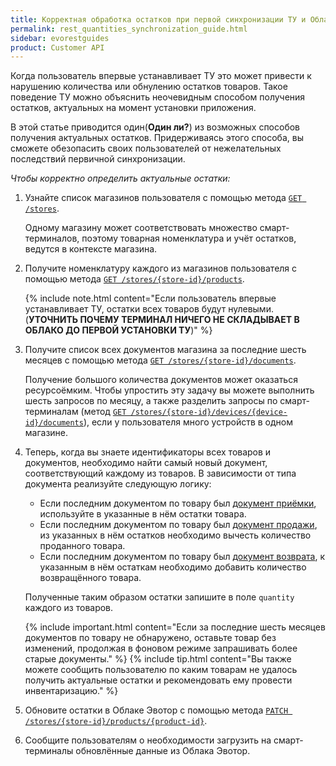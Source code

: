 ```yaml
---
title: Корректная обработка остатков при первой синхронизации ТУ и Облака Эвотор
permalink: rest_quantities_synchronization_guide.html
sidebar: evorestguides
product: Customer API
---
```


Когда пользователь впервые устанавливает ТУ это может привести к нарушению количества или обнулению остатков товаров. Такое поведение ТУ можно объяснить неочевидным способом получения остатков, актуальных на момент установки приложения.

В этой статье приводится один(**Один ли?**) из возможных способов получения актуальных остатков. Придерживаясь этого способа, вы сможете обезопасить своих пользователей от нежелательных последствий первичной синхронизации.

*Чтобы корректно определить актуальные остатки:*

1. Узнайте список магазинов пользователя с помощью метода [`GET /stores`](./rest_stores.html#получить-список-магазинов).

   Одному магазину может соответствовать множество смарт-терминалов, поэтому товарная номенклатура и учёт остатков, ведутся в контексте магазина.

2. Получите номенклатуру каждого из магазинов пользователя с помощью метода [`GET /stores/{store-id}/products`](./rest_products.html#получить-все-товары).

   {% include note.html content="Если пользователь впервые устанавливает ТУ, остатки всех товаров будут нулевыми. (**УТОЧНИТЬ ПОЧЕМУ ТЕРМИНАЛ НИЧЕГО НЕ СКЛАДЫВАЕТ В ОБЛАКО ДО ПЕРВОЙ УСТАНОВКИ ТУ**)" %}

3. Получите список всех документов магазина за последние шесть месяцев с помощью метода [`GET /stores/{store-id}/documents`](./rest_documents.html#получить-список-документов).

   Получение большого количества документов может оказаться ресурсоёмким. Чтобы упростить эту задачу вы можете выполнить шесть запросов по месяцу, а также разделить запросы по смарт-терминалам (метод [`GET /stores/{store-id}/devices/{device-id}/documents`](./rest_documents.html#получить-список-документов)), если у пользователя много устройств в одном магазине.

4. Теперь, когда вы знаете идентификаторы всех товаров и документов, необходимо найти самый новый документ, соответствующий каждому из товаров. В зависимости от типа документа реализуйте следующую логику:

   * Если последним документом по товару был [документ приёмки](./rest_accept.html), используйте в указанные в нём остатки товара.
   * Если последним документом по товару был [документ продажи](./rest_sell.html), из указанных в нём остатков необходимо вычесть количество проданного товара.
   * Если последним документом по товару был [документ возврата](./rest_payback.html), к указанным в нём остаткам необходимо добавить количество возвращённого товара.

   Полученные таким образом остатки запишите в поле `quantity` каждого из товаров.

   {% include important.html content="Если за последние шесть месяцев документов по товару не обнаружено, оставьте товар без изменений, продолжая в фоновом режиме запрашивать более старые документы." %}
   {% include tip.html content="Вы также можете сообщить пользователю по каким товарам не удалось получить актуальные остатки и рекомендовать ему провести инвентаризацию." %}

5. Обновите остатки в Облаке Эвотор с помощью метода [`PATCH /stores/{store-id}/products/{product-id}`](./rest_products.html#обновить-остатки-товара).
6. Сообщите пользователям о необходимости загрузить на смарт-терминалы обновлённые данные из Облака Эвотор.
